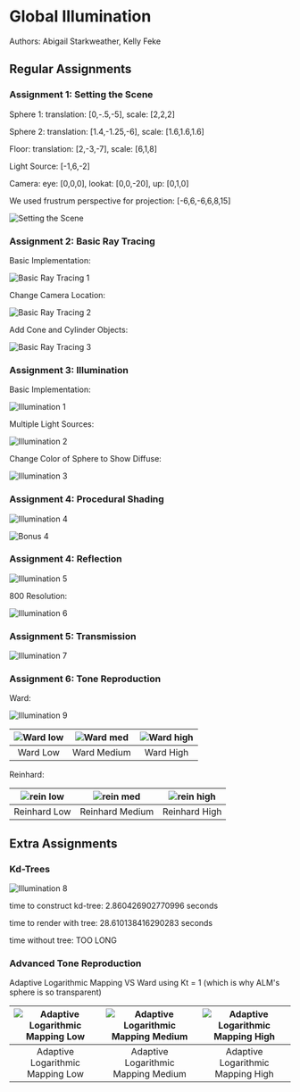 # Global Illumination

Authors: Abigail Starkweather, Kelly Feke

## Regular Assignments

### Assignment 1: Setting the Scene

Sphere 1: translation: [0,-.5,-5], scale: [2,2,2]

Sphere 2: translation: [1.4,-1.25,-6], scale: [1.6,1.6,1.6]

Floor: translation: [2,-3,-7], scale: [6,1,8]

Light Source: [-1,6,-2]

Camera: eye: [0,0,0], lookat: [0,0,-20], up: [0,1,0]

We used frustrum perspective for projection: [-6,6,-6,6,8,15]

![Setting the Scene](/GlobalIllum/image1.png)

### Assignment 2: Basic Ray Tracing

Basic Implementation:

![Basic Ray Tracing 1](/GlobalIllum/assn1-2.png)

Change Camera Location:

![Basic Ray Tracing 2](/GlobalIllum/assn1-2_1.png)

Add Cone and Cylinder Objects:

![Basic Ray Tracing 3](/GlobalIllum/assn1-2_2.png)

### Assignment 3: Illumination

Basic Implementation:

![Illumination 1](/GlobalIllum/assn3-1.png)

Multiple Light Sources:

![Illumination 2](/GlobalIllum/assn3-2.png)

Change Color of Sphere to Show Diffuse:

![Illumination 3](/GlobalIllum/assn3-1_color.png)

### Assignment 4: Procedural Shading

![Illumination 4](/GlobalIllum/assn4-1.png)

![Bonus 4](/GlobalIllum/assnspheal.png)

### Assignment 4: Reflection

![Illumination 5](/GlobalIllum/assn5-1.png)

800 Resolution:

![Illumination 6](/GlobalIllum/assn5_800.png)

### Assignment 5: Transmission

![Illumination 7](/GlobalIllum/assn6-1.png)

### Assignment 6: Tone Reproduction

Ward:

![Illumination 9](/GlobalIllum/assn6_ward_t.png)

| ![Ward low](/GlobalIllum/assn6_ward_t_low.png) | ![Ward med](/GlobalIllum/assn6_ward_t_med.png) | ![Ward high](/GlobalIllum/assn6_ward_t_high.png) |
|:------------------------------------------:|:---------------------------------------------:|:-----------------------------------------------:|
| Ward Low                                   | Ward Medium                                  | Ward High                                      |

Reinhard:

| ![rein low](/GlobalIllum/assn6_reinhard_t_low.png) | ![rein med](/GlobalIllum/assn6_reinhard_t_med.png) | ![rein high](/GlobalIllum/assn6_reinhard_t_high.png) |
|:------------------------------------------:|:---------------------------------------------:|:-----------------------------------------------:|
| Reinhard Low                                   | Reinhard Medium                                  | Reinhard High                                      |

## Extra Assignments

### Kd-Trees

![Illumination 8](/GlobalIllum/assn-bun.png)

time to construct kd-tree:  2.860426902770996  seconds

time to render with tree:  28.610138416290283  seconds

time without tree: TOO LONG

### Advanced Tone Reproduction

Adaptive Logarithmic Mapping VS Ward using Kt = 1 (which is why ALM's sphere is so transparent)

| ![Adaptive Logarithmic Mapping Low](/GlobalIllum/assn_adaptlog.png) | ![Adaptive Logarithmic Mapping Medium](/GlobalIllum/assn_adaptlog_med.png) | ![Adaptive Logarithmic Mapping High](/GlobalIllum/assn_adaptlog_high.png) |
|:-------------------------------------------------------------------:|:--------------------------------------------------------------------------:|:-------------------------------------------------------------------------:|
| Adaptive Logarithmic Mapping Low                                   | Adaptive Logarithmic Mapping Medium                                        | Adaptive Logarithmic Mapping High                                        |
